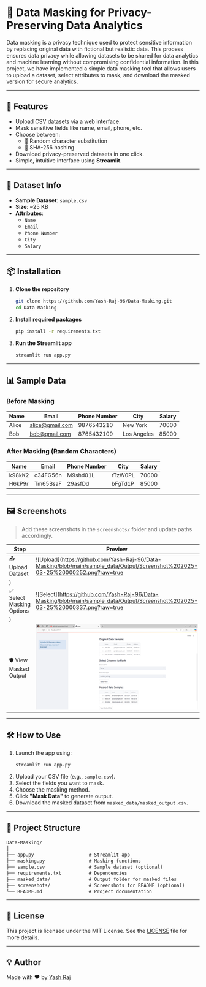 # 🔐 Data Masking for Privacy-Preserving Data Analytics

Data masking is a privacy technique used to protect sensitive information by replacing original data with fictional but realistic data. This process ensures data privacy while allowing datasets to be shared for data analytics and machine learning without compromising confidential information. In this project, we have implemented a simple data masking tool that allows users to upload a dataset, select attributes to mask, and download the masked version for secure analytics.

---

## 🚀 Features

- Upload CSV datasets via a web interface.
- Mask sensitive fields like name, email, phone, etc.
- Choose between:
  - 🔁 Random character substitution
  - 🔐 SHA-256 hashing
- Download privacy-preserved datasets in one click.
- Simple, intuitive interface using **Streamlit**.

---

## 📁 Dataset Info

- **Sample Dataset**: `sample.csv`
- **Size**: ~25 KB
- **Attributes**:
  - `Name`
  - `Email`
  - `Phone Number`
  - `City`
  - `Salary`

---

## 📦 Installation

1. **Clone the repository**
   ```bash
   git clone https://github.com/Yash-Raj-96/Data-Masking.git
   cd Data-Masking
   ```

2. **Install required packages**
   ```bash
   pip install -r requirements.txt
   ```

3. **Run the Streamlit app**
   ```bash
   streamlit run app.py
   ```

---

## 📊 Sample Data

### Before Masking
| Name  | Email           | Phone Number | City        | Salary |
|-------|------------------|--------------|-------------|--------|
| Alice | alice@gmail.com  | 9876543210   | New York    | 70000  |
| Bob   | bob@gmail.com    | 8765432109   | Los Angeles | 85000  |

### After Masking (Random Characters)
| Name   | Email      | Phone Number | City     | Salary |
|--------|------------|--------------|----------|--------|
| k98kK2 | c34FG56n   | M9shd01L     | rTzW0PL  | 70000  |
| H6kP9r | Tm65BsaF   | 29asfDd      | bFgTd1P  | 85000  |

---

## 🖼️ Screenshots

> Add these screenshots in the `screenshots/` folder and update paths accordingly.

| Step                          | Preview |
|-------------------------------|---------|
| 📤 Upload Dataset             | ![Upload](https://github.com/Yash-Raj-96/Data-Masking/blob/main/sample_data/Output/Screenshot%202025-03-25%20000252.png?raw=true
) |
| ✅ Select Masking Options     | ![Select](https://github.com/Yash-Raj-96/Data-Masking/blob/main/sample_data/Output/Screenshot%202025-03-25%20000337.png?raw=true
) |
| 🛡️ View Masked Output         | ![Masked](https://github.com/Yash-Raj-96/Data-Masking/blob/main/sample_data/Output/Screenshot%202025-03-25%20000435.png?raw=true) |

---

## 🛠️ How to Use

1. Launch the app using:
   ```bash
   streamlit run app.py
   ```
2. Upload your CSV file (e.g., `sample.csv`).
3. Select the fields you want to mask.
4. Choose the masking method.
5. Click **"Mask Data"** to generate output.
6. Download the masked dataset from `masked_data/masked_output.csv`.

---

## 📁 Project Structure

```
Data-Masking/
│
├── app.py                    # Streamlit app
├── masking.py                # Masking functions
├── sample.csv                # Sample dataset (optional)
├── requirements.txt          # Dependencies
├── masked_data/              # Output folder for masked files
├── screenshots/              # Screenshots for README (optional)
└── README.md                 # Project documentation
```

---

## 📄 License

This project is licensed under the MIT License. See the [LICENSE](LICENSE) file for more details.

---

## 💡 Author

Made with ❤️ by [Yash Raj](https://github.com/Yash-Raj-96)

```

